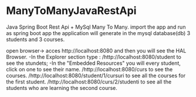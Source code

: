 # ManyToManyJavaRestApi

Java Spring Boot Rest Api + MySql Many To Many.
import the app and run as spring boot app
the application will generate in the mysql database(db) 3 students and 3 courses.

open browser-> acces  http://localhost:8080 and then you will see the HAL Browser.
-In the Explorer section type : /http://localhost:8080/student to see the stundets;
-In the "Embedded Resources" you will every student, click on one to see their name.
/http://localhost:8080/curs to see the courses.
/http://localhost:8080/student/1/cursuri to see all the courses for the first student.
/http://localhost:8080/curs/2/studenti to see all the students who are learning the second course.
